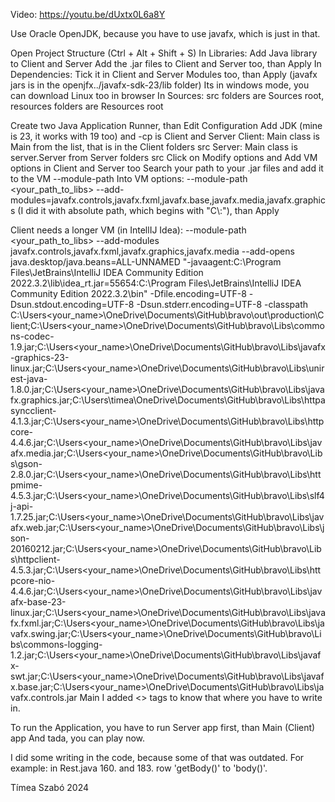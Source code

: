 Video: https://youtu.be/dUxtx0L6a8Y

Use Oracle OpenJDK, because you have to use javafx, which is just in that.

Open Project Structure (Ctrl + Alt + Shift + S)
In Libraries:
Add Java library to Client and Server
Add the .jar files to Client and Server too, than Apply
In Dependencies:
Tick it in Client and Server Modules too, than Apply
(javafx jars is in the openjfx../javafx-sdk-23/lib folder)
Its in windows mode, you can download Linux too in browser
In Sources:
src folders are Sources root, resources folders are Resources root

Create two Java Application Runner, than Edit Configuration
Add JDK (mine is 23, it works with 19 too) and -cp is Client and Server
Client: Main class is Main from the list, that is in the Client folders src
Server: Main class is server.Server from Server folders src
Click on Modify options and Add VM options in Client and Server too
Search your path to your .jar files and add it to the VM --module-path
Into VM options: --module-path <your_path_to_libs> --add-modules=javafx.controls,javafx.fxml,javafx.base,javafx.media,javafx.graphics
(I did it with absolute path, which begins with "C\\:"), than Apply

Client needs a longer VM (in IntellIJ Idea):
--module-path <your_path_to_libs> --add-modules javafx.controls,javafx.fxml,javafx.graphics,javafx.media --add-opens java.desktop/java.beans=ALL-UNNAMED "-javaagent:C:\Program Files\JetBrains\IntelliJ IDEA Community Edition 2022.3.2\lib\idea_rt.jar=55654:C:\Program Files\JetBrains\IntelliJ IDEA Community Edition 2022.3.2\bin" -Dfile.encoding=UTF-8 -Dsun.stdout.encoding=UTF-8 -Dsun.stderr.encoding=UTF-8 -classpath C:\Users\<your_name>\OneDrive\Documents\GitHub\bravo\out\production\Client;C:\Users\<your_name>\OneDrive\Documents\GitHub\bravo\Libs\commons-codec-1.9.jar;C:\Users\<your_name>\OneDrive\Documents\GitHub\bravo\Libs\javafx-graphics-23-linux.jar;C:\Users\<your_name>\OneDrive\Documents\GitHub\bravo\Libs\unirest-java-1.8.0.jar;C:\Users\<your_name>\OneDrive\Documents\GitHub\bravo\Libs\javafx.graphics.jar;C:\Users\timea\OneDrive\Documents\GitHub\bravo\Libs\httpasyncclient-4.1.3.jar;C:\Users\<your_name>\OneDrive\Documents\GitHub\bravo\Libs\httpcore-4.4.6.jar;C:\Users\<your_name>\OneDrive\Documents\GitHub\bravo\Libs\javafx.media.jar;C:\Users\<your_name>\OneDrive\Documents\GitHub\bravo\Libs\gson-2.8.0.jar;C:\Users\<your_name>\OneDrive\Documents\GitHub\bravo\Libs\httpmime-4.5.3.jar;C:\Users\<your_name>\OneDrive\Documents\GitHub\bravo\Libs\slf4j-api-1.7.25.jar;C:\Users\<your_name>\OneDrive\Documents\GitHub\bravo\Libs\javafx.web.jar;C:\Users\<your_name>\OneDrive\Documents\GitHub\bravo\Libs\json-20160212.jar;C:\Users\<your_name>\OneDrive\Documents\GitHub\bravo\Libs\httpclient-4.5.3.jar;C:\Users\<your_name>\OneDrive\Documents\GitHub\bravo\Libs\httpcore-nio-4.4.6.jar;C:\Users\<your_name>\OneDrive\Documents\GitHub\bravo\Libs\javafx-base-23-linux.jar;C:\Users\<your_name>\OneDrive\Documents\GitHub\bravo\Libs\javafx.fxml.jar;C:\Users\<your_name>\OneDrive\Documents\GitHub\bravo\Libs\javafx.swing.jar;C:\Users\<your_name>\OneDrive\Documents\GitHub\bravo\Libs\commons-logging-1.2.jar;C:\Users\<your_name>\OneDrive\Documents\GitHub\bravo\Libs\javafx-swt.jar;C:\Users\<your_name>\OneDrive\Documents\GitHub\bravo\Libs\javafx.base.jar;C:\Users\<your_name>\OneDrive\Documents\GitHub\bravo\Libs\javafx.controls.jar Main
I added <> tags to know that where you have to write in.

To run the Application, you have to run Server app first, than Main (Client) app
And tada, you can play now.

I did some writing in the code, because some of that was outdated.
For example: in Rest.java 160. and 183. row 'getBody()' to 'body()'.

Tímea Szabó 2024